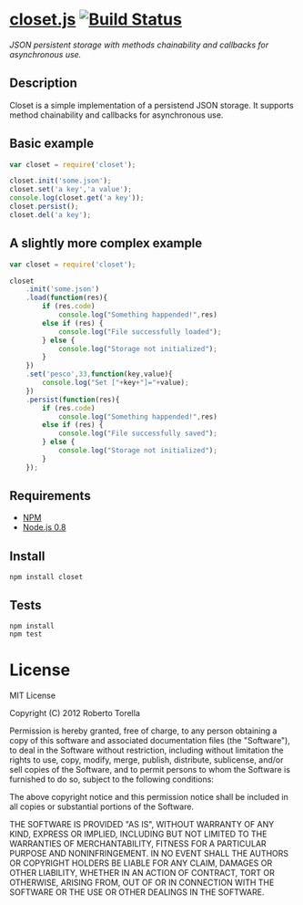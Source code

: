 # [closet.js](https://npmjs.org/package/closet) [![Build Status](https://secure.travis-ci.org/ganglio/closet.png)](http://travis-ci.org/ganglio/closet)

*JSON persistent storage with methods chainability and callbacks for asynchronous use.*

## Description

Closet is a simple implementation of a persistend JSON storage.
It supports method chainability and callbacks for asynchronous use.

## Basic example

```js
var closet = require('closet');

closet.init('some.json');
closet.set('a key','a value');
console.log(closet.get('a key'));
closet.persist();
closet.del('a key');
```

## A slightly more complex example

```js
var closet = require('closet');

closet
	.init('some.json')
	.load(function(res){
		if (res.code)
			console.log("Something happended!",res)
		else if (res) {
			console.log("File successfully loaded");
		} else {
			console.log("Storage not initialized");
		}
	})
	.set('pesco',33,function(key,value){
		console.log("Set ["+key+"]="+value);
	})
	.persist(function(res){
		if (res.code)
			console.log("Something happended!",res)
		else if (res) {
			console.log("File successfully saved");
		} else {
			console.log("Storage not initialized");
		}
	});
```

## Requirements

- [NPM](http://npmjs.org)
- [Node.js 0.8](http://nodejs.org)

## Install

```
npm install closet
```

## Tests

```
npm install
npm test
```

# License

MIT License

Copyright (C) 2012 Roberto Torella

Permission is hereby granted, free of charge, to any person obtaining a copy of
this software and associated documentation files (the "Software"), to deal in
the Software without restriction, including without limitation the rights to
use, copy, modify, merge, publish, distribute, sublicense, and/or sell copies
of the Software, and to permit persons to whom the Software is furnished to do
so, subject to the following conditions:

The above copyright notice and this permission notice shall be included in all
copies or substantial portions of the Software.

THE SOFTWARE IS PROVIDED "AS IS", WITHOUT WARRANTY OF ANY KIND, EXPRESS OR
IMPLIED, INCLUDING BUT NOT LIMITED TO THE WARRANTIES OF MERCHANTABILITY,
FITNESS FOR A PARTICULAR PURPOSE AND NONINFRINGEMENT. IN NO EVENT SHALL THE
AUTHORS OR COPYRIGHT HOLDERS BE LIABLE FOR ANY CLAIM, DAMAGES OR OTHER
LIABILITY, WHETHER IN AN ACTION OF CONTRACT, TORT OR OTHERWISE, ARISING FROM,
OUT OF OR IN CONNECTION WITH THE SOFTWARE OR THE USE OR OTHER DEALINGS IN THE
SOFTWARE.